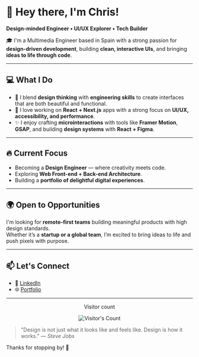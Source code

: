 
# 👋 Hey there, I'm Chris!  
**Design-minded Engineer • UI/UX Explorer • Tech Builder**

🎓 I'm a Multimedia Engineer based in Spain with a strong passion for **design-driven development**, building **clean, interactive UIs**, and bringing **ideas to life through code**.

---

## 💻 What I Do
- 🧠 I blend **design thinking** with **engineering skills** to create interfaces that are both beautiful and functional.  
- 🚀 I love working on **React + Next.js** apps with a strong focus on **UI/UX, accessibility, and performance**.  
- ✨ I enjoy crafting **microinteractions** with tools like **Framer Motion**, **GSAP**, and building **design systems** with **React + Figma**.

---

## 🔥 Current Focus
- Becoming a **Design Engineer** — where creativity meets code.  
- Exploring **Web Front-end + Back-end Architecture**.  
- Building a **portfolio of delightful digital experiences**.

---

## 🌍 Open to Opportunities
I'm looking for **remote-first teams** building meaningful products with high design standards.  
Whether it’s a **startup or a global team**, I’m excited to bring ideas to life and push pixels with purpose.

---

## 📫 Let's Connect
- 💼 [LinkedIn](https://linkedin.com/in/christian-camelo-espinal)  
- 🌐 [Portfolio](https://dalia.dev)  

---
<div align="center"> 
  <p>Visitor count</p>
  <img src="https://profile-counter.glitch.me/{USERNAME}/count.svg" alt="Visitor's Count" />
</div>

> "Design is not just what it looks like and feels like. Design is how it works." — *Steve Jobs*

Thanks for stopping by! 👋
